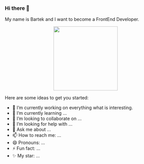 ### Hi there 👋

My name is Bartek and I want to become a FrontEnd Developer. 


<div id="header" align="center">
 
  <img src="https://media.giphy.com/media/26tn33aiTi1jkl6H6/giphy.gif" width="200"/>

</div>
  

Here are some ideas to get you started:

- 🔭 I’m currently working on everything what is interesting.
- 🌱 I’m currently learning ...
- 👯 I’m looking to collaborate on ...
- 🤔 I’m looking for help with ...
- 💬 Ask me about ...
- 📫 How to reach me: ...
- 😄 Pronouns: ...
- ⚡ Fun fact: ...
- ✨ My star: ...

